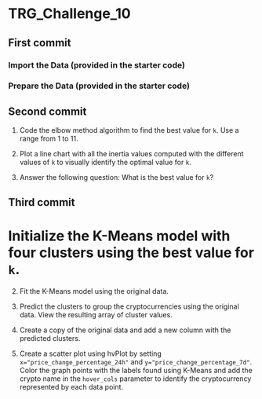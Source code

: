 # TRG_Challenge_10

## First commit
###
### Import the Data (provided in the starter code)
### Prepare the Data (provided in the starter code)

## Second commit

1. Code the elbow method algorithm to find the best value for `k`. Use a range from 1 to 11. 

2. Plot a line chart with all the inertia values computed with the different values of `k` to visually identify the optimal value for `k`.

3. Answer the following question: What is the best value for `k`?

## Third commit

# Initialize the K-Means model with four clusters using the best value for `k`. 

2. Fit the K-Means model using the original data.

3. Predict the clusters to group the cryptocurrencies using the original data. View the resulting array of cluster values.

4. Create a copy of the original data and add a new column with the predicted clusters.

5. Create a scatter plot using hvPlot by setting `x="price_change_percentage_24h"` and `y="price_change_percentage_7d"`. Color the graph points with the labels found using K-Means and add the crypto name in the `hover_cols` parameter to identify the cryptocurrency represented by each data point.